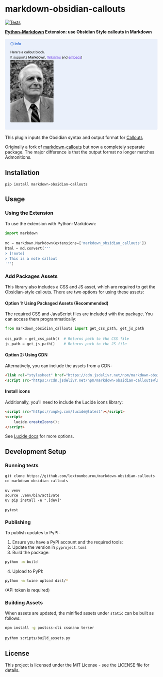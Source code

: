 # markdown-obsidian-callouts

[![Tests](https://github.com/lextoumbourou/markdown-obsidian-callouts/actions/workflows/test.yml/badge.svg)](https://github.com/lextoumbourou/markdown-obsidian-callouts/actions/workflows/test.yml)

**[Python-Markdown](https://python-markdown.github.io/) Extension: use Obsidian Style callouts in Markdown**

![Example of Obsidian Callout from the Obsidian docs page](image.png)

This plugin inputs the Obsidian syntax and output format for [Callouts](https://help.obsidian.md/Editing+and+formatting/Callouts)

Originally a fork of [markdown-callouts](https://github.com/oprypin/markdown-callouts) but now a completely separate package. The major difference is that the output format no longer matches Admonitions.

## Installation

```shell
pip install markdown-obsidian-callouts
```

## Usage

### Using the Extension

To use the extension with Python-Markdown:

```python
import markdown

md = markdown.Markdown(extensions=['markdown_obsidian_callouts'])
html = md.convert('''
> [!note]
> This is a note callout
''')
```

### Add Packages Assets

This library also includes a CSS and JS asset, which are required to get the Obsidian-style callouts. There are two options for using these assets:

#### Option 1: Using Packaged Assets (Recommended)

The required CSS and JavaScript files are included with the package. You can access them programmatically:

```python
from markdown_obsidian_callouts import get_css_path, get_js_path

css_path = get_css_path()  # Returns path to the CSS file
js_path = get_js_path()    # Returns path to the JS file
```


#### Option 2: Using CDN

Alternatively, you can include the assets from a CDN:

```html
<link rel="stylesheet" href="https://cdn.jsdelivr.net/npm/markdown-obsidian-callouts@latest/assets/callouts.min.css">
<script src="https://cdn.jsdelivr.net/npm/markdown-obsidian-callouts@latest/assets/callouts.min.js"></script>
```

#### Install icons

Additionally, you'll need to include the Lucide icons library:

```html
<script src="https://unpkg.com/lucide@latest"></script>
<script>
    lucide.createIcons();
</script>
```

See [Lucide docs](https://lucide.dev) for more options.


## Development Setup

### Running tests

```shell
git clone https://github.com/lextoumbourou/markdown-obsidian-callouts
cd markdown-obsidian-callouts

uv venv
source .venv/bin/activate
uv pip install -e ".[dev]"

pytest
```

### Publishing

To publish updates to PyPI:

1. Ensure you have a PyPI account and the required tools:
2. Update the version in `pyproject.toml`
3. Build the package:

  ```bash
  python -m build
  ```

4. Upload to PyPI:

  ```bash
  python -m twine upload dist/*
  ```

  (API token is required)

### Building Assets

When assets are updated, the minified assets under `static` can be built as follows:

```bash
npm install -g postcss-cli cssnano terser

python scripts/build_assets.py
```

## License

This project is licensed under the MIT License - see the LICENSE file for details.
